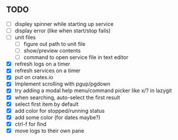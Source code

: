 ## TODO

- [ ] displey spinner while starting up service
- [ ] display error (like when start/stop fails)
- [ ] unit files
  - [ ] figure out path to unit file
  - [ ] show/preview contents
  - [ ] command to open service file in text editor
- [x] refresh logs on a timer
- [x] refresh services on a timer
- [x] put on crates.io
- [x] Implement scrolling with pgup/pgdown
- [x] try adding a modal help menu/command picker like x/? in lazygit
- [x] when searching, auto-select the first result
- [x] select first item by default
- [x] add color for stopped/running status
- [x] add some color (for dates maybe?)
- [x] ctrl-f for find
- [x] move logs to their own pane
